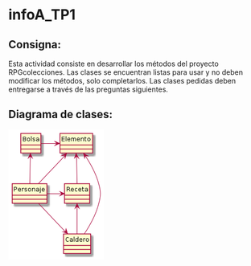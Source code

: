 # infoA_TP1
## Consigna:

Esta actividad consiste en desarrollar los métodos del proyecto RPGcolecciones. Las clases se encuentran listas para usar y no deben modificar los métodos, solo completarlos. Las clases pedidas deben entregarse a través de las preguntas siguientes.
## Diagrama de clases:
![uml](uml.png)
